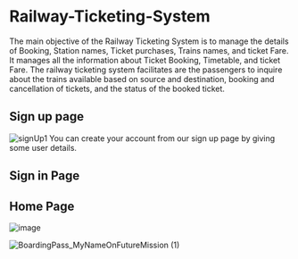 # Railway-Ticketing-System

The main objective of the Railway Ticketing System is to manage the details of Booking, Station names, Ticket purchases, Trains names, and ticket Fare. It manages all the information about Ticket Booking, Timetable, and ticket Fare. The railway ticketing system facilitates are the passengers to inquire about the trains available based on source and destination, booking and cancellation of tickets, and the status of the booked ticket.

<h2>Sign up page</h2>

![signUp1](https://user-images.githubusercontent.com/100506477/208818431-b5873ebf-bb97-451f-8c9a-47ce93d38120.png)
You can create your account from our sign up page by giving some user details.

<h2>Sign in Page</h2>




<h2>Home Page</h2>

![image](https://user-images.githubusercontent.com/100506477/208820326-42620e74-4ae5-4176-8c0f-de14a92fd3e4.png)


![BoardingPass_MyNameOnFutureMission (1)](https://user-images.githubusercontent.com/100506477/208910591-60bb4214-2738-4fe5-8848-6f2b1ceeddd5.png)
